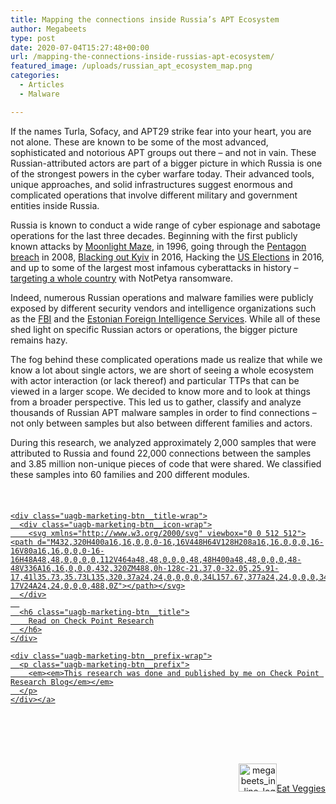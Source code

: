 ```yaml
---
title: Mapping the connections inside Russia’s APT Ecosystem
author: Megabeets
type: post
date: 2020-07-04T15:27:48+00:00
url: /mapping-the-connections-inside-russias-apt-ecosystem/
featured_image: /uploads/russian_apt_ecosystem_map.png
categories:
  - Articles
  - Malware

---
```

If the names Turla, Sofacy, and APT29 strike fear into your heart, you are not alone. These are known to be some of the most advanced, sophisticated and notorious APT groups out there – and not in vain. These Russian-attributed actors are part of a bigger picture in which Russia is one of the strongest powers in the cyber warfare today. Their advanced tools, unique approaches, and solid infrastructures suggest enormous and complicated operations that involve different military and government entities inside Russia.&nbsp;

Russia is known to conduct a wide range of cyber espionage and sabotage operations for the last three decades. Beginning with the first publicly known attacks by [Moonlight Maze][1], in 1996, going through the [Pentagon breach][2] in 2008, [Blacking out Kyiv][3] in 2016, Hacking the [US Elections][4] in 2016, and up to some of the largest most infamous cyberattacks in history – [targeting a whole country][5] with NotPetya ransomware.

Indeed, numerous Russian operations and malware families were publicly exposed by different security vendors and intelligence organizations such as the [FBI][6] and the [Estonian Foreign Intelligence Services][7]. While all of these shed light on specific Russian actors or operations, the bigger picture remains hazy.

The fog behind these complicated operations made us realize that while we know a lot about single actors, we are short of seeing a whole ecosystem with actor interaction (or lack thereof) and particular TTPs that can be viewed in a larger scope. We decided to know more and to look at things from a broader perspective. This led us to gather, classify and analyze thousands of Russian APT malware samples in order to find connections – not only between samples but also between different families and actors.&nbsp;

During this research, we analyzed approximately 2,000 samples that were attributed to Russia and found 22,000 connections between the samples and 3.85 million non-unique pieces of code that were shared. We classified these samples into 60 families and 200 different modules.

<div style="height:23px" aria-hidden="true" class="wp-block-spacer">
</div>



<div class="wp-block-uagb-marketing-button uagb-marketing-btn__outer-wrap uagb-marketing-btn__align-center uagb-marketing-btn__align-text-center uagb-marketing-btn__icon-before uagb-block-01715af8">
  <div class="uagb-marketing-btn__wrap">
    <a href="https://research.checkpoint.com/2019/russianaptecosystem/" class="uagb-marketing-btn__link" target="_blank" rel="noopener noreferrer">
    
    <div class="uagb-marketing-btn__title-wrap">
      <div class="uagb-marketing-btn__icon-wrap">
        <svg xmlns="http://www.w3.org/2000/svg" viewbox="0 0 512 512"><path d="M432,320H400a16,16,0,0,0-16,16V448H64V128H208a16,16,0,0,0,16-16V80a16,16,0,0,0-16-16H48A48,48,0,0,0,0,112V464a48,48,0,0,0,48,48H400a48,48,0,0,0,48-48V336A16,16,0,0,0,432,320ZM488,0h-128c-21.37,0-32.05,25.91-17,41l35.73,35.73L135,320.37a24,24,0,0,0,0,34L157.67,377a24,24,0,0,0,34,0L435.28,133.32,471,169c15,15,41,4.5,41-17V24A24,24,0,0,0,488,0Z"></path></svg>
      </div>
      
      <h6 class="uagb-marketing-btn__title">
        Read on Check Point Research
      </h6>
    </div>
    
    <div class="uagb-marketing-btn__prefix-wrap">
      <p class="uagb-marketing-btn__prefix">
        <em><em>This research was done and published by me on Check Point Research Blog</em></em>
      </p>
    </div></a>
  </div>
</div>

<div style="height:67px" aria-hidden="true" class="wp-block-spacer">
</div>

<div class="nf-post-footer">
  <p style="text-align: right">
    <a href="https://www.megabeets.net/about.html#vegan"><img class="wp-image-149 alignnone" src="https://www.megabeets.net/uploads/megabeets_inline_logo.png" alt="megabeets_inline_logo" width="61" height="45" />Eat Veggies</a>
  </p>
</div>

 [1]: https://media.kasperskycontenthub.com/wp-content/uploads/sites/43/2018/03/07180251/Penquins_Moonlit_Maze_PDF_eng.pdf
 [2]: https://web.archive.org/web/20090221124901/https://articles.latimes.com/2008/nov/28/nation/na-cyberattack28
 [3]: https://www.wired.com/story/crash-override-malware/
 [4]: https://www.dhs.gov/news/2016/10/07/joint-statement-department-homeland-security-and-office-director-national
 [5]: https://www.washingtonpost.com/world/national-security/russian-military-was-behind-notpetya-cyberattack-in-ukraine-cia-concludes/2018/01/12/048d8506-f7ca-11e7-b34a-b85626af34ef_story.html?
 [6]: https://www.us-cert.gov/sites/default/files/publications/JAR_16-20296A_GRIZZLY%20STEPPE-2016-1229.pdf
 [7]: https://www.valisluureamet.ee/pdf/raport-2018-ENG-web.pdf